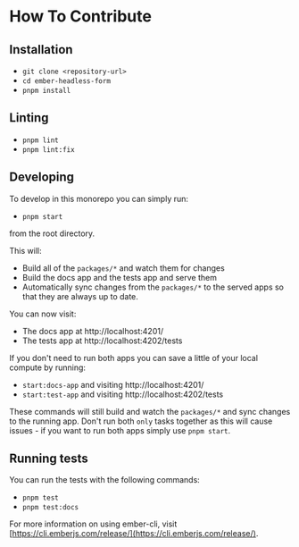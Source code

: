 # How To Contribute

## Installation

* `git clone <repository-url>`
* `cd ember-headless-form`
* `pnpm install`

## Linting

* `pnpm lint`
* `pnpm lint:fix`

## Developing

To develop in this monorepo you can simply run:

 * `pnpm start`

from the root directory.

This will:

 * Build all of the `packages/*` and watch them for changes
 * Build the docs app and the tests app and serve them
 * Automatically sync changes from the `packages/*` to the served apps so 
   that they are always up to date.

You can now visit:

 * The docs app at http://localhost:4201/
 * The tests app at http://localhost:4202/tests

If you don't need to run both apps you can save a little of your local 
compute by running:

 * `start:docs-app` and visiting http://localhost:4201/
 * `start:test-app` and visiting http://localhost:4202/tests

These commands will still build and watch the `packages/*` and sync changes
to the running app. Don't run both `only` tasks together as this will cause
issues - if you want to run both apps simply use `pnpm start`.

## Running tests

You can run the tests with the following commands:

 * `pnpm test`
 * `pnpm test:docs`

For more information on using ember-cli, visit [https://cli.emberjs.com/release/](https://cli.emberjs.com/release/).
